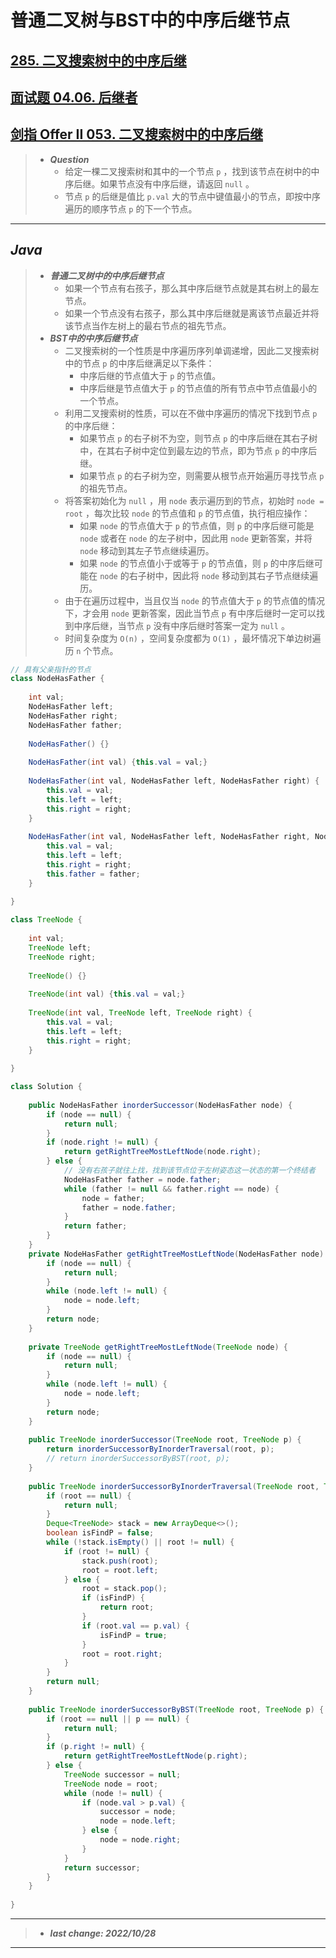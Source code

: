 # 普通二叉树与BST中的中序后继节点

## [285. 二叉搜索树中的中序后继](https://leetcode.cn/problems/inorder-successor-in-bst/)

## [面试题 04.06. 后继者](https://leetcode.cn/problems/successor-lcci/)

## [剑指 Offer II 053. 二叉搜索树中的中序后继](https://leetcode.cn/problems/P5rCT8/)

> - ***Question***
>   - 给定一棵二叉搜索树和其中的一个节点 `p` ，找到该节点在树中的中序后继。如果节点没有中序后继，请返回 `null` 。
>   - 节点 `p` 的后继是值比 `p.val` 大的节点中键值最小的节点，即按中序遍历的顺序节点 `p` 的下一个节点。

---

## *Java*

> - ***普通二叉树中的中序后继节点***
>   - 如果一个节点有右孩子，那么其中序后继节点就是其右树上的最左节点。
>   - 如果一个节点没有右孩子，那么其中序后继就是离该节点最近并将该节点当作左树上的最右节点的祖先节点。
> - ***BST中的中序后继节点***
>   - 二叉搜索树的一个性质是中序遍历序列单调递增，因此二叉搜索树中的节点 `p` 的中序后继满足以下条件：
>     - 中序后继的节点值大于 `p` 的节点值。
>     - 中序后继是节点值大于 `p` 的节点值的所有节点中节点值最小的一个节点。
>   - 利用二叉搜索树的性质，可以在不做中序遍历的情况下找到节点 `p` 的中序后继：
>     - 如果节点 `p` 的右子树不为空，则节点 `p` 的中序后继在其右子树中，在其右子树中定位到最左边的节点，即为节点 `p` 的中序后继。
>     - 如果节点 `p` 的右子树为空，则需要从根节点开始遍历寻找节点 `p` 的祖先节点。
>   - 将答案初始化为 `null` ，用 `node` 表示遍历到的节点，初始时 `node = root` ，每次比较 `node` 的节点值和 `p` 的节点值，执行相应操作：
>     - 如果 `node` 的节点值大于 `p` 的节点值，则 `p` 的中序后继可能是 `node` 或者在 `node` 的左子树中，因此用 `node` 更新答案，并将 `node` 移动到其左子节点继续遍历。
>     - 如果 `node` 的节点值小于或等于 `p` 的节点值，则 `p` 的中序后继可能在 `node` 的右子树中，因此将 `node` 移动到其右子节点继续遍历。
>   - 由于在遍历过程中，当且仅当 `node` 的节点值大于 `p` 的节点值的情况下，才会用 `node` 更新答案，因此当节点 `p` 有中序后继时一定可以找到中序后继，当节点 `p` 没有中序后继时答案一定为 `null` 。
>   - 时间复杂度为 `O(n)` ，空间复杂度都为 `O(1)` ，最坏情况下单边树遍历 `n` 个节点。

```java
// 具有父亲指针的节点
class NodeHasFather {
    
    int val;
    NodeHasFather left;
    NodeHasFather right;
    NodeHasFather father;
    
    NodeHasFather() {}
    
    NodeHasFather(int val) {this.val = val;}
    
    NodeHasFather(int val, NodeHasFather left, NodeHasFather right) {
        this.val = val;
        this.left = left;
        this.right = right;
    }
    
    NodeHasFather(int val, NodeHasFather left, NodeHasFather right, NodeHasFather father) {
        this.val = val;
        this.left = left;
        this.right = right;
        this.father = father;
    }
    
}

class TreeNode {
    
    int val;
    TreeNode left;
    TreeNode right;
    
    TreeNode() {}
    
    TreeNode(int val) {this.val = val;}
    
    TreeNode(int val, TreeNode left, TreeNode right) {
        this.val = val;
        this.left = left;
        this.right = right;
    }
    
}

class Solution {
    
    public NodeHasFather inorderSuccessor(NodeHasFather node) {
        if (node == null) {
            return null;
        }
        if (node.right != null) {
            return getRightTreeMostLeftNode(node.right);
        } else {
            // 没有右孩子就往上找，找到该节点位于左树姿态这一状态的第一个终结者
            NodeHasFather father = node.father;
            while (father != null && father.right == node) {
                node = father;
                father = node.father;
            }
            return father;
        }
    }
    private NodeHasFather getRightTreeMostLeftNode(NodeHasFather node) {
        if (node == null) {
            return null;
        }
        while (node.left != null) {
            node = node.left;
        }
        return node;
    }
    
    private TreeNode getRightTreeMostLeftNode(TreeNode node) {
        if (node == null) {
            return null;
        }
        while (node.left != null) {
            node = node.left;
        }
        return node;
    }
    
    public TreeNode inorderSuccessor(TreeNode root, TreeNode p) {
        return inorderSuccessorByInorderTraversal(root, p);
        // return inorderSuccessorByBST(root, p);
    }
    
    public TreeNode inorderSuccessorByInorderTraversal(TreeNode root, TreeNode p) {
        if (root == null) {
            return null;
        }
        Deque<TreeNode> stack = new ArrayDeque<>();
        boolean isFindP = false;
        while (!stack.isEmpty() || root != null) {
            if (root != null) {
                stack.push(root);
                root = root.left;
            } else {
                root = stack.pop();
                if (isFindP) {
                    return root;
                }
                if (root.val == p.val) {
                    isFindP = true;
                }
                root = root.right;
            }
        }
        return null;
    }
    
    public TreeNode inorderSuccessorByBST(TreeNode root, TreeNode p) {
        if (root == null || p == null) {
            return null;
        }
        if (p.right != null) {
            return getRightTreeMostLeftNode(p.right);
        } else {
            TreeNode successor = null;
            TreeNode node = root;
            while (node != null) {
                if (node.val > p.val) {
                    successor = node;
                    node = node.left;
                } else {
                    node = node.right;
                }
            }
            return successor;
        }
    }
    
}
```

---

> - ***last change: 2022/10/28***

---
